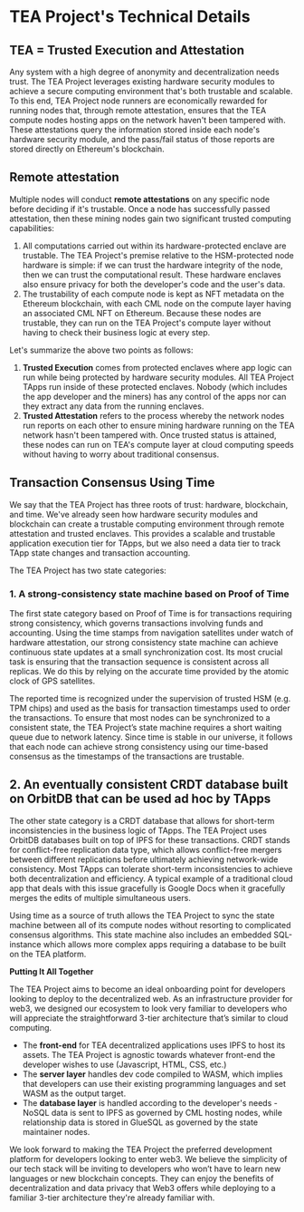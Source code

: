 # TEA Project's Technical Details

## TEA = Trusted Execution and Attestation
Any system with a high degree of anonymity and decentralization needs trust. The TEA Project leverages existing hardware security modules to achieve a secure computing environment that's both trustable and scalable. To this end, TEA Project node runners are economically rewarded for running nodes that, through remote attestation, ensures that the TEA compute nodes hosting apps on the network haven't been tampered with. These attestations query the information stored inside each node's hardware security module, and the pass/fail status of those reports are stored directly on Ethereum's blockchain.

## Remote attestation
Multiple nodes will conduct **remote attestations** on any specific node before deciding if it's trustable. Once a node has successfully passed attestation, then these mining nodes gain two significant trusted computing capabilities:

1.  All computations carried out within its hardware-protected enclave are trustable. The TEA Project's premise relative to the HSM-protected node hardware is simple: if we can trust the hardware integrity of the node, then we can trust the computational result. These hardware enclaves also ensure privacy for both the developer's code and the user's data.  
2.  The trustability of each compute node is kept as NFT metadata on the Ethereum blockchain, with each CML node on the compute layer having an associated CML NFT on Ethereum. Because these nodes are trustable, they can run on the TEA Project's compute layer without having to check their business logic at every step.

Let's summarize the above two points as follows:

1.  **Trusted Execution** comes from protected enclaves where app logic can run while being protected by hardware security modules. All TEA Project TApps run inside of these protected enclaves. Nobody (which includes the app developer and the miners) has any control of the apps nor can they extract any data from the running enclaves.  
2.  **Trusted Attestation** refers to the process whereby the network nodes run reports on each other to ensure mining hardware running on the TEA network hasn't been tampered with. Once trusted status is attained, these nodes can run on TEA's compute layer at cloud computing speeds without having to worry about traditional consensus.  

## Transaction Consensus Using Time

We say that the TEA Project has three roots of trust: hardware, blockchain, and time. We've already seen how hardware security modules and blockchain can create a trustable computing environment through remote attestation and trusted enclaves. This provides a scalable and trustable application execution tier for TApps, but we also need a data tier to track TApp state changes and transaction accounting.

The TEA Project has two state categories:

### 1. A strong-consistency state machine based on Proof of Time

The first state category based on Proof of Time is for transactions requiring strong consistency, which governs transactions involving funds and accounting. Using the time stamps from navigation satellites under watch of hardware attestation, our strong consistency state machine can achieve continuous state updates at a small synchronization cost. Its most crucial task is ensuring that the transaction sequence is consistent across all replicas. We do this by relying on the accurate time provided by the atomic clock of GPS satellites.

The reported time is recognized under the supervision of trusted HSM (e.g. TPM chips) and used as the basis for transaction timestamps used to order the transactions. To ensure that most nodes can be synchronized to a consistent state, the TEA Project’s state machine requires a short waiting queue due to network latency. Since time is stable in our universe, it follows that each node can achieve strong consistency using our time-based consensus as the timestamps of the transactions are trustable.

## 2. An eventually consistent CRDT database built on OrbitDB that can be used ad hoc by TApps

The other state category is a CRDT database that allows for short-term inconsistencies in the business logic of TApps. The TEA Project uses OrbitDB databases built on top of IPFS for these transactions. CRDT stands for conflict-free replication data type, which allows conflict-free mergers between different replications before ultimately achieving network-wide consistency. Most TApps can tolerate short-term inconsistencies to achieve both decentralization and efficiency. A typical example of a traditional cloud app that deals with this issue gracefully is Google Docs when it gracefully merges the edits of multiple simultaneous users.

Using time as a source of truth allows the TEA Project to sync the state machine between all of its compute nodes without resorting to complicated consensus algorithms. This state machine also includes an embedded SQL-instance which allows more complex apps requiring a database to be built on the TEA platform.

**Putting It All Together**

The TEA Project aims to become an ideal onboarding point for developers looking to deploy to the decentralized web. As an infrastructure provider for web3, we designed our ecosystem to look very familiar to developers who will appreciate the straightforward 3-tier architecture that’s similar to cloud computing.

-   The **front-end** for TEA decentralized applications uses IPFS to host its assets. The TEA Project is agnostic towards whatever front-end the developer wishes to use (Javascript, HTML, CSS, etc.)
-   The **server layer** handles dev code compiled to WASM, which implies that developers can use their existing programming languages and set WASM as the output target.
-   The **database layer** is handled according to the developer's needs - NoSQL data is sent to IPFS as governed by CML hosting nodes, while relationship data is stored in GlueSQL as governed by the state maintainer nodes.

We look forward to making the TEA Project the preferred development platform for developers looking to enter web3. We believe the simplicity of our tech stack will be inviting to developers who won’t have to learn new languages or new blockchain concepts. They can enjoy the benefits of decentralization and data privacy that Web3 offers while deploying to a familiar 3-tier architecture they're already familiar with.